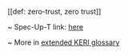 [[def: zero-trust, zero trust]]

~ Spec-Up-T link: <a href='https://weboftrust.github.io/WOT-terms/docs/glossary/zero-trust'>here</a>

~ More in <a href="https://weboftrust.github.io/WOT-terms/docs/glossary/zero-trust">extended KERI glossary</a>
